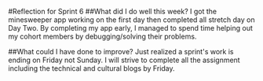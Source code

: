 #Reflection for Sprint 6
##What did I do well this week?
I got the minesweeper app working on the first day then completed all stretch day on Day Two. By completing my app early, I managed to spend time helping out my cohort members by debugging/solving their problems.

##What could I have done to improve?
Just realized a sprint's work is ending on Friday not Sunday. I will strive to complete all the assignment including the technical and cultural blogs by Friday.
